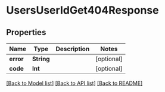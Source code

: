 # UsersUserIdGet404Response

## Properties
Name | Type | Description | Notes
------------ | ------------- | ------------- | -------------
**error** | **String** |  | [optional] 
**code** | **Int** |  | [optional] 

[[Back to Model list]](../README.md#documentation-for-models) [[Back to API list]](../README.md#documentation-for-api-endpoints) [[Back to README]](../README.md)



